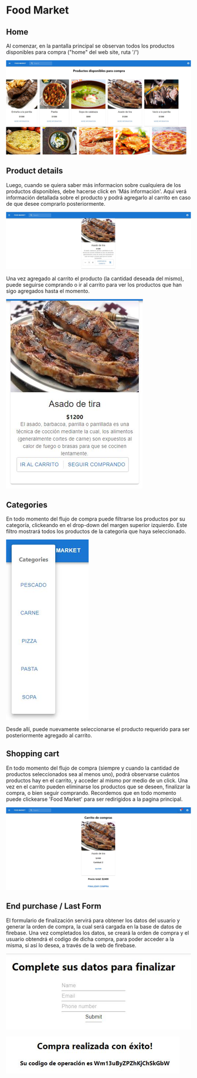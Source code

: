 # Food Market
## Home
Al comenzar, en la pantalla principal se observan todos los productos disponibles para compra ("home" del web site, ruta '/')

![image](./img/home.JPG)

## Product details
Luego, cuando se quiera saber más informacion sobre cualquiera de los productos disponibles, debe hacerse click en 'Más información'. Aquí verá información detallada sobre el producto y podrá agregarlo al carrito en caso de que desee comprarlo posteriormente.

![image](./img/detail.JPG)

Una vez agregado al carrito el producto (la cantidad deseada del mismo), puede seguirse comprando o ir al carrito para ver los productos que han sigo agregados hasta el momento.

![image](./img/detail2.JPG)

## Categories

En todo momento del flujo de compra puede filtrarse los productos por su categoría, clickeando en el drop-down del margen superior izquierdo. Este filtro mostrará todos los productos de la categoría que haya seleccionado. 

![image](./img/categories.JPG)

Desde allí, puede nuevamente seleccionarse el producto requerido para ser posteriormente agregado al carrito.

## Shopping cart

En todo momento del flujo de compra (siempre y cuando la cantidad de productos seleccionados sea al menos uno), podrá observarse cuántos productos hay en el carrito, y acceder al mismo por medio de un click.
Una vez en el carrito pueden eliminarse los productos que se deseen, finalizar la compra, o bien seguir comprando. Recordemos que en todo momento puede clickearse 'Food Market' para ser redirigidos a la pagina principal.


![image](./img/carrito.JPG)


## End purchase / Last Form

El formulario de finalización servirá para obtener los datos del usuario y generar la orden de compra, la cual será cargada en la base de datos de firebase.
Una vez completados los datos, se creará la orden de compra y el usuario obtendrá el codigo de dicha compra, para poder acceder a la misma, si así lo desea, a través de la web de firebase.

![image](./img/form.JPG)

![image](./img/codigo.JPG)
